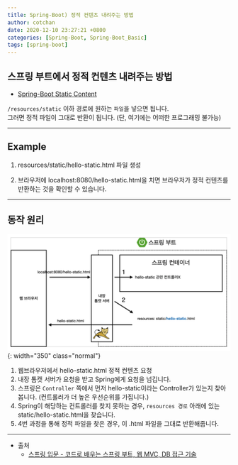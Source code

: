 ```yaml
---
title: Spring-Boot) 정적 컨텐츠 내려주는 방법 
author: cotchan 
date: 2020-12-10 23:27:21 +0800 
categories: [Spring-Boot, Spring-Boot_Basic]
tags: [spring-boot] 
---
```


## 스프링 부트에서 정적 컨텐츠 내려주는 방법

+ [Spring-Boot Static Content](https://docs.spring.io/spring-boot/docs/2.3.1.RELEASE/reference/html/spring-boot-features.html#boot-features-spring-mvc-static-content)

`/resources/static` 이하 경로에 원하는 `파일`을 넣으면 됩니다.    
그러면 정적 파일이 그대로 반환이 됩니다. (단, 여기에는 어떠한 프로그래밍 불가능)

---

## Example

1. resources/static/hello-static.html 파일 생성

2. 브라우저에 localhost:8080/hello-static.html을 치면 브라우저가 정적 컨텐츠를 반환하는 것을 확인할 수 있습니다.

---

## 동작 원리

![Desktop View](/assets/img/post/spring-boot/2020-12-10-web-static-content.png){: width="350" class="normal"}

1. 웹브라우저에서 hello-static.html 정적 컨텐츠 요청
2. 내장 톰캣 서버가 요청을 받고 Spring에게 요청을 넘깁니다.
3. 스프링은 `Controller` 쪽에서 먼저 hello-static이라는 Controller가 있는지 찾아봅니다. (컨트롤러가 더 높은 우선순위를 가집니다.)
4. Spring이 해당하는 컨트롤러를 찾지 못하는 경우, `resources 경로` 아래에 있는 static/hello-static.html을 찾습니다.
5. 4번 과정을 통해 정적 파일을 찾은 경우, 이 .html 파일을 그대로 반환해줍니다.    



---

+ 출처
	+ [스프링 입문 - 코드로 배우는 스프링 부트, 웹 MVC, DB 접근 기술](https://www.inflearn.com/course/%EC%8A%A4%ED%94%84%EB%A7%81-%EC%9E%85%EB%AC%B8-%EC%8A%A4%ED%94%84%EB%A7%81%EB%B6%80%ED%8A%B8/dashboard)
